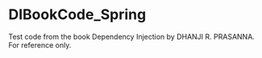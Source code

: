 # DIBookCode_Spring

Test code from the book Dependency Injection by DHANJI R. PRASANNA. For reference only. 
